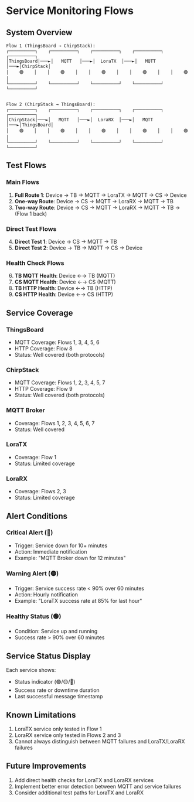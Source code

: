 # Service Monitoring Flows

## System Overview

```
Flow 1 (ThingsBoard → ChirpStack):
┌──────────┐    ┌──────────┐    ┌──────────┐    ┌──────────┐    ┌──────────┐
│ThingsBoard│───►│   MQTT   │───►│  LoraTX  │───►│   MQTT   │───►│ChirpStack│
│    🟢    │    │    🟢    │    │    🟢    │    │    🟢    │    │    🟢    │
└──────────┘    └──────────┘    └──────────┘    └──────────┘    └──────────┘


Flow 2 (ChirpStack → ThingsBoard):
┌──────────┐    ┌──────────┐    ┌──────────┐    ┌──────────┐    ┌──────────┐
│ChirpStack│───►│   MQTT   │───►│  LoraRX  │───►│   MQTT   │───►│ThingsBoard│
│    🟢    │    │    🟢    │    │    🟢    │    │    🟢    │    │    🟢    │
└──────────┘    └──────────┘    └──────────┘    └──────────┘    └──────────┘
```

## Test Flows

### Main Flows
1. **Full Route 1**: Device → TB → MQTT → LoraTX → MQTT → CS → Device
2. **One-way Route**: Device → CS → MQTT → LoraRX → MQTT → TB
3. **Two-way Route**: Device → CS → MQTT → LoraRX → MQTT → TB → (Flow 1 back)

### Direct Test Flows
4. **Direct Test 1**: Device → CS → MQTT → TB
5. **Direct Test 2**: Device → TB → MQTT → CS → Device

### Health Check Flows
6. **TB MQTT Health**: Device ←→ TB (MQTT)
7. **CS MQTT Health**: Device ←→ CS (MQTT)
8. **TB HTTP Health**: Device ←→ TB (HTTP)
9. **CS HTTP Health**: Device ←→ CS (HTTP)

## Service Coverage

### ThingsBoard
- MQTT Coverage: Flows 1, 3, 4, 5, 6
- HTTP Coverage: Flow 8
- Status: Well covered (both protocols)

### ChirpStack
- MQTT Coverage: Flows 1, 2, 3, 4, 5, 7
- HTTP Coverage: Flow 9
- Status: Well covered (both protocols)

### MQTT Broker
- Coverage: Flows 1, 2, 3, 4, 5, 6, 7
- Status: Well covered

### LoraTX
- Coverage: Flow 1
- Status: Limited coverage

### LoraRX
- Coverage: Flows 2, 3
- Status: Limited coverage

## Alert Conditions

### Critical Alert (🔴)
- Trigger: Service down for 10+ minutes
- Action: Immediate notification
- Example: "MQTT Broker down for 12 minutes"

### Warning Alert (🟡)
- Trigger: Service success rate < 90% over 60 minutes
- Action: Hourly notification
- Example: "LoraTX success rate at 85% for last hour"

### Healthy Status (🟢)
- Condition: Service up and running
- Success rate > 90% over 60 minutes

## Service Status Display

Each service shows:
- Status indicator (🟢/🟡/🔴)
- Success rate or downtime duration
- Last successful message timestamp

## Known Limitations

1. LoraTX service only tested in Flow 1
2. LoraRX service only tested in Flows 2 and 3
3. Cannot always distinguish between MQTT failures and LoraTX/LoraRX failures

## Future Improvements

1. Add direct health checks for LoraTX and LoraRX services
2. Implement better error detection between MQTT and service failures
3. Consider additional test paths for LoraTX and LoraRX
